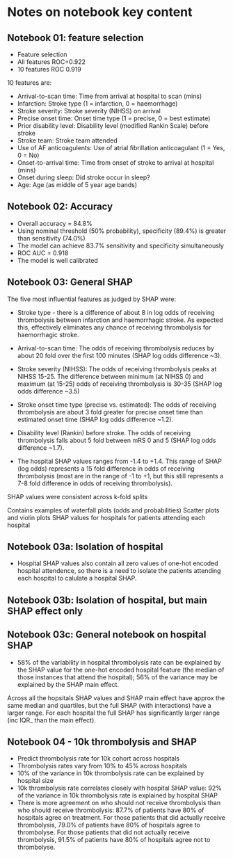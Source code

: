 # Notes on notebook key content

## Notebook 01: feature selection

* Feature selection
* All features ROC=0.922
* 10 features ROC 0.919

10 features are:

* Arrival-to-scan time: Time from arrival at hospital to scan (mins)
* Infarction: Stroke type (1 = infarction, 0 = haemorrhage)
* Stroke severity: Stroke severity (NIHSS) on arrival
* Precise onset time: Onset time type (1 = precise, 0 = best estimate)
* Prior disability level: Disability level (modified Rankin Scale) before stroke
* Stroke team: Stroke team attended
* Use of AF anticoagulents: Use of atrial fibrillation anticoagulant (1 = Yes, 0 = No)
* Onset-to-arrival time: Time from onset of stroke to arrival at hospital (mins)
* Onset during sleep: Did stroke occur in sleep?
* Age: Age (as middle of 5 year age bands)

## Notebook 02: Accuracy

* Overall accuracy = 84.8%
* Using nominal threshold (50% probability), specificity (89.4%) is greater than sensitivity (74.0%)
* The model can achieve 83.7% sensitivity and specificity simultaneously
* ROC AUC = 0.918
* The model is well calibrated

## Notebook 03: General SHAP

The five most influential features as judged by SHAP were:

* Stroke type - there is a difference of about 8 in log odds of receiving thrombolysis between infarction and haemorrhagic stroke. As expected this, effectively eliminates any chance of receiving thrombolysis for haemorrhagic stroke.

* Arrival-to-scan time: The odds of receiving thrombolysis reduces by about 20 fold over the first 100 minutes (SHAP log odds difference ~3).

* Stroke severity (NIHSS): The odds of receiving thrombolysis peaks at NIHSS 15-25. The difference between minimum (at NIHSS 0) and maximum (at 15-25) odds of receiving thrombolysis is 30-35 (SHAP log odds difference ~3.5)

* Stroke onset time type (precise vs. estimated): The odds of receiving thrombolysis are about 3 fold greater for precise onset time than estimated onset time (SHAP log odds difference ~1.2). 

* Disability level (Rankin) before stroke. The odds of receiving thrombolysis falls about 5 fold between mRS 0 and 5 (SHAP log odds difference ~1.7).

* The hospital SHAP values ranges from -1.4 to +1.4. This range of SHAP (log odds) represents a 15 fold difference in odds of receiving thrombolysis (most are in the range of -1 to +1, but this still represents a 7-8 fold difference in odds of receiving thrombolysis). 

SHAP values were consistent across k-fold splits

Contains examples of waterfall plots (odds and probabilities)
Scatter plots and violin plots
SHAP values for hospitals for patients attending each hospital


## Notebook 03a: Isolation of hospital 

* Hospital SHAP values also contain all zero values of one-hot encoded hospital attendence, so there is a need to isolate the patients attending each hospital to calulate a hospital SHAP.

## Notebook 03b: Isolation of hospital, but main SHAP effect only

## Notebook 03c: General notebook on hospital SHAP

* 58% of the variability in hospital thrombolysis rate can be explained by the SHAP value for the one-hot encoded hospital feature (the median of those instances that attend the hospital); 56% of the variance may be explained by the SHAP main effect.

Across all the hopsitals SHAP values and SHAP main effect have approx the same median and quartiles, but the full SHAP (with interactions) have a larger range. For each hospital the full SHAP has significantly larger range (inc IQR_ than the main effect).

## Notebook 04 - 10k thrombolysis and SHAP

* Predict thrombolysis rate for 10k cohort across hospitals
* Thrombolysis rates vary from 10% to 45% across hospitals
* 10% of the variance in 10k thrombolysis rate can be explained by hospital size
* 10k thrombolysis rate correlates closely with hospital SHAP value: 92% of the variance in 10k thrombolysis rate is explained by hospital SHAP
* There is more agreement on who should not receive thrombolysis than who should receive thrombolysis: 87.7% of patients have 80% of hospitals agree on treatment. For those patients that did actually receive thrombolysis, 79.0% of patients have 80% of hospitals agree to thrombolyse. For those patients that did not actually receive thrombolysis, 91.5% of patients have 80% of hospitals agree not to thrombolyse. 








